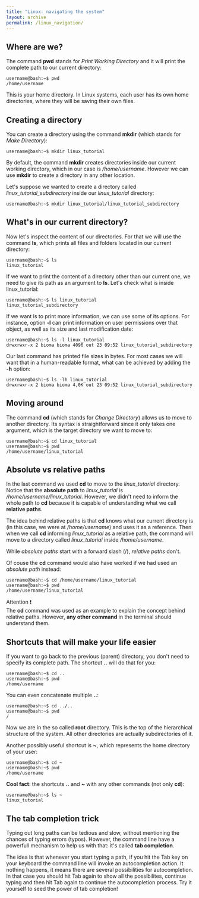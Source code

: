 ```yaml
---
title: "Linux: navigating the system"
layout: archive
permalink: /linux_navigation/
---
```


## Where are we?  <a name="where-are-we?"></a> 
The command **pwd** stands for *Print Working Directory* and it will print the complete path to our current directory:  
```console  
username@bash:~$ pwd  
/home/username
```  
This is your home directory. In Linux systems, each user has its own home directories, where they will be saving their own files.  

## Creating a directory <a name="creating-a-directory"></a>  
You can create a directory using the command **mkdir** (which stands for *Make Directory*):  
```console  
username@bash:~$ mkdir linux_tutorial 
```  
By default, the command **mkdir** creates directories inside our current working directory, which in our case is */home/username*. However we can use **mkdir** to create a directory in any other location. 

Let's suppose we wanted to create a directory called *linux_tutorial_subdirectory* inside our *linux_tutorial* directory:  
```console  
username@bash:~$ mkdir linux_tutorial/linux_tutorial_subdirectory 
```  

## What's in our current directory?  <a name="what's-in-our-current-directory?"></a> 
Now let's inspect the content of our directories. For that we will use the command **ls**, which prints all files and folders located in our current directory:  
```console  
username@bash:~$ ls  
linux_tutorial
```  
If we want to print the content of a directory other than our current one, we need to give its path as an argument to **ls**. Let's check what is inside linux_tutorial:  
```  
username@bash:~$ ls linux_tutorial  
linux_tutorial_subdirectory 
```  
If we want ls to print more information, we can use some of its options. For instance, option **-l** can print information on user permissions over that object, as well as its size and last modification date:  
```console  
username@bash:~$ ls -l linux_tutorial
drwxrwxr-x 2 bioma bioma 4096 out 23 09:52 linux_tutorial_subdirectory
```  
Our last command has printed file sizes in bytes. For most cases we will want that in a human-readable format, what can be achieved by adding the **-h** option:  
```console  
username@bash:~$ ls -lh linux_tutorial
drwxrwxr-x 2 bioma bioma 4,0K out 23 09:52 linux_tutorial_subdirectory
```  

## Moving around  <a name="moving-around"></a> 
The command **cd** (which stands for *Change Directory*) allows us to move to another directory. Its syntax is straightforward since it only takes one argument, which is the target directory we want to move to:  
```console  
username@bash:~$ cd linux_tutorial  
username@bash:~$ pwd  
/home/username/linux_tutorial
``` 

## Absolute vs relative paths
In the last command we used **cd** to move to the *linux_tutorial* directory. Notice that the **absolute path** to *linux_tutorial* is */home/username/linux_tutorial*. However, we didn't need to inform the whole path to **cd** because it is capable of understanding what we call **relative paths**. 

The idea behind relative paths is that **cd** knows what our current directory is (in this case, we were at */home/username*) and uses it as a reference. Then when we call **cd** informing *linux_tutorial* as a relative path, the command will move to a directory called *linux_tutorial* inside */home/username*. 

While *absolute paths* start with a forward slash (/), *relative paths* don't. 

Of couse the **cd** command would also have worked if we had used an *absolute path* instead: 
```console  
username@bash:~$ cd /home/username/linux_tutorial
username@bash:~$ pwd  
/home/username/linux_tutorial
``` 

Attention :exclamation:  
The **cd** command was used as an example to explain the concept behind relative paths. However, **any other command** in the terminal should understand them.  

## Shortcuts that will make your life easier<a name="shortcuts"></a> 
If you want to go back to the previous (parent) directory, you don't need to specify its complete path. The shortcut **..** will do that for you:  
```console  
username@bash:~$ cd ..  
username@bash:~$ pwd  
/home/username
```  
You can even concatenate multiple **..**:  
```console    
username@bash:~$ cd ../..  
username@bash:~$ pwd  
/
```  
Now we are in the so called **root** directory. This is the top of the hierarchical structure of the system. All other directories are actually subdirectories of it.  

Another possibly useful shortcut is **~**, which represents the home directory of your user:  
```console  
username@bash:~$ cd ~  
username@bash:~$ pwd  
/home/username
```  

**Cool fact**: the shortcuts **..** and **~** with any other commands (not only **cd**):  
```console  
username@bash:~$ ls ~  
linux_tutorial
```  

## The tab completion trick <a name="the-tab-completion-trick"></a>  
Typing out long paths can be tedious and slow, without mentioning the chances of typing errors (typos). However, the command line have a powerfull mechanism to help us with that: it's called **tab completion**.  

The idea is that whenever you start typing a path, if you hit the Tab key on your keyboard the command line will invoke an autocompletion action. It nothing happens, it means there are several possibilities for autocompletion. In that case you should hit Tab again to show all the possibilites, continue typing and then hit Tab again to continue the autocompletion process. Try it yourself to seed the power of tab completion!
